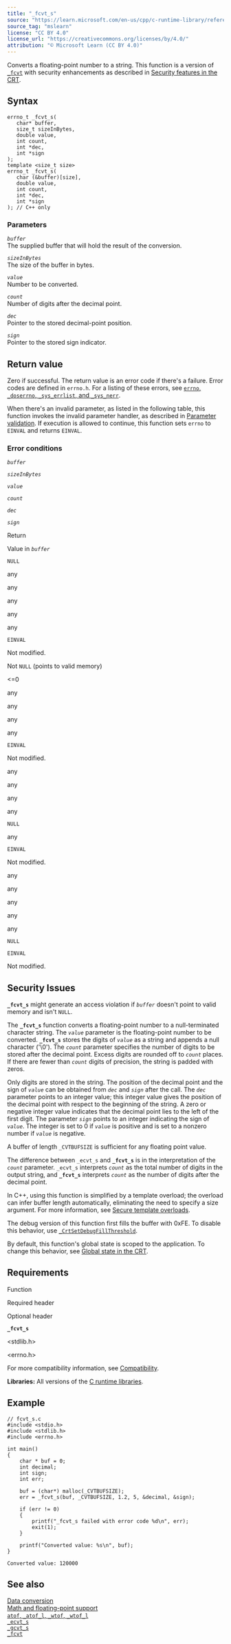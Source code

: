 ```yaml
---
title: "_fcvt_s"
source: "https://learn.microsoft.com/en-us/cpp/c-runtime-library/reference/fcvt-s?view=msvc-170"
source_tag: "mslearn"
license: "CC BY 4.0"
license_url: "https://creativecommons.org/licenses/by/4.0/"
attribution: "© Microsoft Learn (CC BY 4.0)"
---
```

Converts a floating-point number to a string. This function is a version of [`_fcvt`](https://learn.microsoft.com/en-us/cpp/c-runtime-library/reference/fcvt?view=msvc-170) with security enhancements as described in [Security features in the CRT](https://learn.microsoft.com/en-us/cpp/c-runtime-library/security-features-in-the-crt?view=msvc-170).

## Syntax

```
errno_t _fcvt_s(
   char* buffer,
   size_t sizeInBytes,
   double value,
   int count,
   int *dec,
   int *sign
);
template <size_t size>
errno_t _fcvt_s(
   char (&buffer)[size],
   double value,
   int count,
   int *dec,
   int *sign
); // C++ only
```

### Parameters

_`buffer`_  
The supplied buffer that will hold the result of the conversion.

_`sizeInBytes`_  
The size of the buffer in bytes.

_`value`_  
Number to be converted.

_`count`_  
Number of digits after the decimal point.

_`dec`_  
Pointer to the stored decimal-point position.

_`sign`_  
Pointer to the stored sign indicator.

## Return value

Zero if successful. The return value is an error code if there's a failure. Error codes are defined in `errno.h`. For a listing of these errors, see [`errno`, `_doserrno`, `_sys_errlist`, and `_sys_nerr`](https://learn.microsoft.com/en-us/cpp/c-runtime-library/errno-doserrno-sys-errlist-and-sys-nerr?view=msvc-170).

When there's an invalid parameter, as listed in the following table, this function invokes the invalid parameter handler, as described in [Parameter validation](https://learn.microsoft.com/en-us/cpp/c-runtime-library/parameter-validation?view=msvc-170). If execution is allowed to continue, this function sets `errno` to `EINVAL` and returns `EINVAL`.

### Error conditions

_`buffer`_

_`sizeInBytes`_

_`value`_

_`count`_

_`dec`_

_`sign`_

Return

Value in _`buffer`_

`NULL`

any

any

any

any

any

`EINVAL`

Not modified.

Not `NULL` (points to valid memory)

<=0

any

any

any

any

`EINVAL`

Not modified.

any

any

any

any

`NULL`

any

`EINVAL`

Not modified.

any

any

any

any

any

`NULL`

`EINVAL`

Not modified.

## Security Issues

**`_fcvt_s`** might generate an access violation if _`buffer`_ doesn't point to valid memory and isn't `NULL`.

The **`_fcvt_s`** function converts a floating-point number to a null-terminated character string. The _`value`_ parameter is the floating-point number to be converted. **`_fcvt_s`** stores the digits of _`value`_ as a string and appends a null character ('\\0'). The _`count`_ parameter specifies the number of digits to be stored after the decimal point. Excess digits are rounded off to _`count`_ places. If there are fewer than _`count`_ digits of precision, the string is padded with zeros.

Only digits are stored in the string. The position of the decimal point and the sign of _`value`_ can be obtained from _`dec`_ and _`sign`_ after the call. The _`dec`_ parameter points to an integer value; this integer value gives the position of the decimal point with respect to the beginning of the string. A zero or negative integer value indicates that the decimal point lies to the left of the first digit. The parameter _`sign`_ points to an integer indicating the sign of _`value`_. The integer is set to 0 if _`value`_ is positive and is set to a nonzero number if _`value`_ is negative.

A buffer of length `_CVTBUFSIZE` is sufficient for any floating point value.

The difference between `_ecvt_s` and **`_fcvt_s`** is in the interpretation of the _`count`_ parameter. `_ecvt_s` interprets _`count`_ as the total number of digits in the output string, and **`_fcvt_s`** interprets _`count`_ as the number of digits after the decimal point.

In C++, using this function is simplified by a template overload; the overload can infer buffer length automatically, eliminating the need to specify a size argument. For more information, see [Secure template overloads](https://learn.microsoft.com/en-us/cpp/c-runtime-library/secure-template-overloads?view=msvc-170).

The debug version of this function first fills the buffer with 0xFE. To disable this behavior, use [`_CrtSetDebugFillThreshold`](https://learn.microsoft.com/en-us/cpp/c-runtime-library/reference/crtsetdebugfillthreshold?view=msvc-170).

By default, this function's global state is scoped to the application. To change this behavior, see [Global state in the CRT](https://learn.microsoft.com/en-us/cpp/c-runtime-library/global-state?view=msvc-170).

## Requirements

Function

Required header

Optional header

**`_fcvt_s`**

<stdlib.h>

<errno.h>

For more compatibility information, see [Compatibility](https://learn.microsoft.com/en-us/cpp/c-runtime-library/compatibility?view=msvc-170).

**Libraries:** All versions of the [C runtime libraries](https://learn.microsoft.com/en-us/cpp/c-runtime-library/crt-library-features?view=msvc-170).

## Example

```
// fcvt_s.c
#include <stdio.h>
#include <stdlib.h>
#include <errno.h>

int main()
{
    char * buf = 0;
    int decimal;
    int sign;
    int err;

    buf = (char*) malloc(_CVTBUFSIZE);
    err = _fcvt_s(buf, _CVTBUFSIZE, 1.2, 5, &decimal, &sign);

    if (err != 0)
    {
        printf("_fcvt_s failed with error code %d\n", err);
        exit(1);
    }

    printf("Converted value: %s\n", buf);
}
```

```
Converted value: 120000
```

## See also

[Data conversion](https://learn.microsoft.com/en-us/cpp/c-runtime-library/data-conversion?view=msvc-170)  
[Math and floating-point support](https://learn.microsoft.com/en-us/cpp/c-runtime-library/floating-point-support?view=msvc-170)  
[`atof`, `_atof_l`, `_wtof`, `_wtof_l`](https://learn.microsoft.com/en-us/cpp/c-runtime-library/reference/atof-atof-l-wtof-wtof-l?view=msvc-170)  
[`_ecvt_s`](https://learn.microsoft.com/en-us/cpp/c-runtime-library/reference/ecvt-s?view=msvc-170)  
[`_gcvt_s`](https://learn.microsoft.com/en-us/cpp/c-runtime-library/reference/gcvt-s?view=msvc-170)  
[`_fcvt`](https://learn.microsoft.com/en-us/cpp/c-runtime-library/reference/fcvt?view=msvc-170)